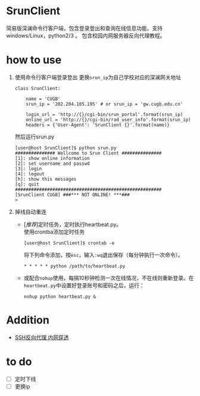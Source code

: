 # SrunClient
简易版深澜命令行客户端，包含登录登出和查询在线信息功能。支持 windows/Linux，python2/3 。 包含校园内网服务器反向代理教程。

# how to use 
1. 使用命令行客户端登录登出
    更换`srun_ip`为自己学校对应的深澜网关地址
    ``` python3
    class SrunClient:

        name = 'CUGB'
        srun_ip = '202.204.105.195' # or srun_ip = 'gw.cugb.edu.cn'

        login_url = 'http://{}/cgi-bin/srun_portal'.format(srun_ip)
        online_url = 'http://{}/cgi-bin/rad_user_info'.format(srun_ip)
        headers = {'User-Agent': 'SrunClient {}'.format(name)}

    ``` 
    然后运行srun.py 
    ``` 
    [user@host SrunClient]$ python srun.py
    ############### Wellcome to Srun Client ###############
    [1]: show online information
    [2]: set username and passwd
    [3]: login
    [4]: logout
    [h]: show this messages
    [q]: quit
    #######################################################
    [SrunClient CUGB] ###*** NOT ONLINE! ***###
    >
    ```

2. 掉线自动重连 
    - [*推荐*]定时任务，定时执行heartbeat.py。   
        使用crontba添加定时任务
        ```shell
        [user@host SrunClient]$ crontab -e
        ```   
        将下列命令添加，按`esc`，输入`:wq`退出保存（每分钟执行一次命令）。
        ```
        * * * * * python /path/to/heartbeat.py
        ```
    - 或配合`nohup`使用，每隔10秒钟检测一次在线情况，不在线则重新登录。在`heartbeat.py`中设置好登录账号和密码之后，运行：
        ```shell
        nohup python heartbeat.py &
        ```
 
# Addition

- [SSH反向代理 内网穿透](./sshr_readme.md)

# to do

- [ ] 定时下线
- [ ] 更换ip
